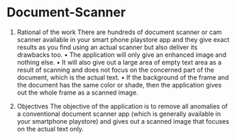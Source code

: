 # Document-Scanner

1.	Rational of the work
There are hundreds of document scanner or cam scanner available in your smart phone playstore app and they give exact results as you find using an actual scanner but also deliver its drawbacks too. 
•	The application will only give an enhanced image and nothing else. 
•	It will also give out a large area of empty text area as a result of scanning and does not focus on the concerned part of the document, which is the actual text. 
•	If the background of the frame and the document has the same color or shade, then the application gives out the whole frame as a scanned image.




2.	Objectives
The objective of the application is to remove all anomalies of a conventional document scanner app (which is generally available in your smartphone playstore) and gives out a scanned image that focuses on the actual text only.
